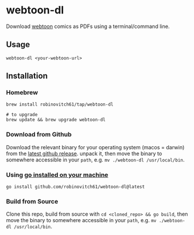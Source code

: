 # webtoon-dl

Download [webtoon](https://www.webtoons.com/en/) comics as PDFs using a terminal/command line.

## Usage

```shell
webtoon-dl <your-webtoon-url>
```

## Installation

### Homebrew

```shell
brew install robinovitch61/tap/webtoon-dl

# to upgrade
brew update && brew upgrade webtoon-dl
```

### Download from Github

Download the relevant binary for your operating system (macos = darwin) from
the [latest github release](https://github.com/robinovitch61/webtoon-dl/releases). unpack it, then move the binary to
somewhere accessible in your `path`, e.g. `mv ./webtoon-dl /usr/local/bin`.

### Using [go installed on your machine](https://go.dev/doc/install)

```shell
go install github.com/robinovitch61/webtoon-dl@latest
```

### Build from Source

Clone this repo, build from source with `cd <cloned_repo> && go build`, then move the binary to somewhere accessible in
your `path`, e.g. `mv ./webtoon-dl /usr/local/bin`.
